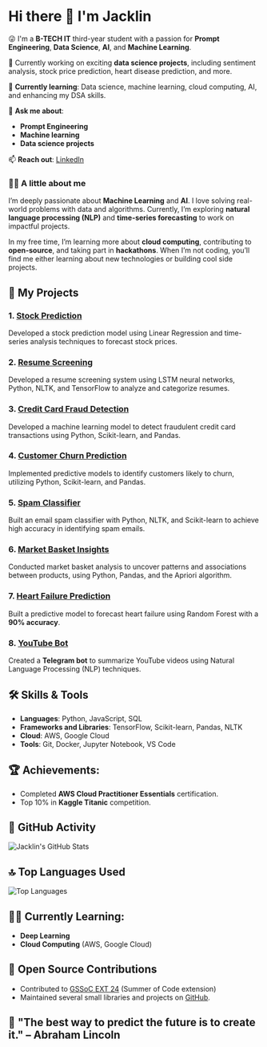 # Hi there 👋 I'm Jacklin

😜 I'm a **B-TECH IT** third-year student with a passion for **Prompt Engineering**, **Data Science**, **AI**, and **Machine Learning**.

🔭 Currently working on exciting **data science projects**, including sentiment analysis, stock price prediction, heart disease prediction, and more.

🌱 **Currently learning**: Data science, machine learning, cloud computing, AI, and enhancing my DSA skills.

💬 **Ask me about**:
- **Prompt Engineering**
- **Machine learning**
- **Data science projects**

📫 **Reach out**: [LinkedIn](https://www.linkedin.com/in/jacklinsibiyal/)

### 🧑‍🎓 A little about me
I’m deeply passionate about **Machine Learning** and **AI**. I love solving real-world problems with data and algorithms. Currently, I’m exploring **natural language processing (NLP)** and **time-series forecasting** to work on impactful projects.

In my free time, I’m learning more about **cloud computing**, contributing to **open-source**, and taking part in **hackathons**. When I’m not coding, you’ll find me either learning about new technologies or building cool side projects.

## 🚀 My Projects

### 1. **[Stock Prediction](https://github.com/jacklinsibiyal/Stock_Prediction)**
Developed a stock prediction model using Linear Regression and time-series analysis techniques to forecast stock prices.

### 2. **[Resume Screening](https://github.com/jacklinsibiyal/ResumeScreening)**
Developed a resume screening system using LSTM neural networks, Python, NLTK, and TensorFlow to analyze and categorize resumes.

### 3. **[Credit Card Fraud Detection](https://github.com/jacklinsibiyal/credit-card-fraud-detection)**
Developed a machine learning model to detect fraudulent credit card transactions using Python, Scikit-learn, and Pandas.

### 4. **[Customer Churn Prediction](https://github.com/jacklinsibiyal/customer-churn-prediction)**
Implemented predictive models to identify customers likely to churn, utilizing Python, Scikit-learn, and Pandas.

### 5. **[Spam Classifier](https://github.com/jacklinsibiyal/spam-classifier)**
Built an email spam classifier with Python, NLTK, and Scikit-learn to achieve high accuracy in identifying spam emails.

### 6. **[Market Basket Insights](https://github.com/jacklinsibiyal/Market-Basket-Insights)**
Conducted market basket analysis to uncover patterns and associations between products, using Python, Pandas, and the Apriori algorithm.

### 7. **[Heart Failure Prediction](https://github.com/jacklinsibiyal/heart_failure_prediction)**
Built a predictive model to forecast heart failure using Random Forest with a **90% accuracy**.

### 8. **[YouTube Bot](https://github.com/jacklinsibiyal/youtube_bot)**
Created a **Telegram bot** to summarize YouTube videos using Natural Language Processing (NLP) techniques.

## 🛠️ Skills & Tools
- **Languages**: Python, JavaScript, SQL
- **Frameworks and Libraries**: TensorFlow, Scikit-learn, Pandas, NLTK
- **Cloud**: AWS, Google Cloud
- **Tools**: Git, Docker, Jupyter Notebook, VS Code

## 🏆 Achievements:
- Completed **AWS Cloud Practitioner Essentials** certification.
- Top 10% in **Kaggle Titanic** competition.

## 📅 GitHub Activity

![Jacklin's GitHub Stats](https://github-readme-stats.vercel.app/api?username=jacklinsibiyal&show_icons=true&hide_title=true&count_private=true&hide=prs&theme=radical)

## 🔝 Top Languages Used

![Top Languages](https://github-readme-stats.vercel.app/api/top-langs/?username=jacklinsibiyal&langs_count=6&theme=radical)

## 🧑‍🎓 Currently Learning:
- **Deep Learning**
- **Cloud Computing** (AWS, Google Cloud)

## 🤝 Open Source Contributions
- Contributed to [GSSoC EXT 24](https://github.com/gsoc) (Summer of Code extension)
- Maintained several small libraries and projects on [GitHub](https://github.com/jacklinsibiyal).

## 💬 "The best way to predict the future is to create it." – **Abraham Lincoln**
